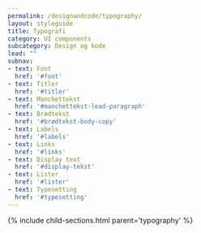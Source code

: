 ```yaml
---
permalink: /designandcode/typography/
layout: styleguide
title: Typografi
category: UI components
subcategory: Design og kode
lead: ""
subnav:
- text: Font
  href: '#font'
- text: Titler
  href: '#titler'
- text: Manchettekst
  href: '#manchettekst-lead-paragraph'
- text: Brødtekst
  href: '#brødtekst-body-copy'
- text: Labels
  href: '#labels'
- text: Links
  href: '#links'
- text: Display text
  href: '#display-tekst'
- text: Lister
  href: '#lister'
- text: Typesetting
  href: '#typesetting'
---
```


{% include child-sections.html parent='typography' %}
